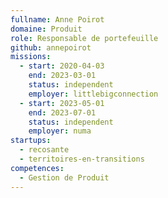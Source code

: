 ```yaml
---
fullname: Anne Poirot
domaine: Produit
role: Responsable de portefeuille
github: annepoirot
missions:
  - start: 2020-04-03
    end: 2023-03-01
    status: independent
    employer: littlebigconnection
  - start: 2023-05-01
    end: 2023-07-01
    status: independent
    employer: numa
startups:
  - recosante
  - territoires-en-transitions
competences:
  - Gestion de Produit
---
```

